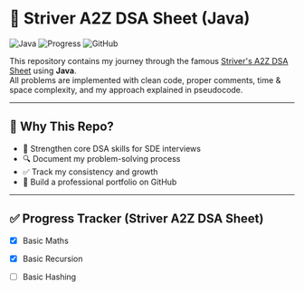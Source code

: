 # 🚀 Striver A2Z DSA Sheet (Java)

![Java](https://img.shields.io/badge/Language-Java-orange)
![Progress](https://img.shields.io/badge/Status-In%20Progress-yellow)
![GitHub](https://img.shields.io/github/last-commit/Srinivas2206/striver-a2z-dsa-sheet-java)

This repository contains my journey through the famous [Striver's A2Z DSA Sheet](https://takeuforward.org/interviews/strivers-a2z-dsa-course-sheet/) using **Java**.  
All problems are implemented with clean code, proper comments, time & space complexity, and my approach explained in pseudocode.

---

## 🧠 Why This Repo?

- 📘 Strengthen core DSA skills for SDE interviews
- 🔍 Document my problem-solving process
- ✅ Track my consistency and growth
- 💼 Build a professional portfolio on GitHub

---

## ✅ Progress Tracker (Striver A2Z DSA Sheet)

- [X] Basic Maths
- [X] Basic Recursion
- [ ] Basic Hashing


